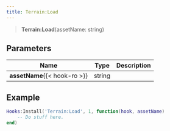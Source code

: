 ```yaml
---
title: Terrain:Load
---
```


> **Terrain:Load**(assetName: string)

## Parameters

| Name | Type | Description |
| ---- | ---- | ----------- |
| **assetName**{{< hook-ro >}} | string |  |

## Example

```lua
Hooks:Install('Terrain:Load', 1, function(hook, assetName)
    -- Do stuff here.
end)
```
